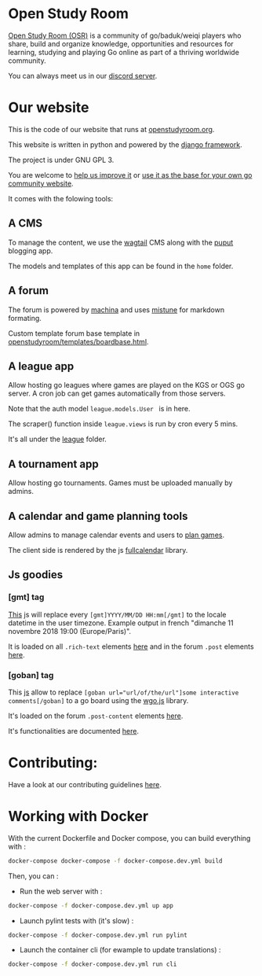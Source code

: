 # Open Study Room

[Open Study Room (OSR)](https://openstudyroom.org/) is a community of go/baduk/weiqi players who share, build and organize knowledge, opportunities and resources for learning, studying and playing Go online as part of a thriving worldwide community.

You can always meet us in our [discord server](https://discord.gg/b7meDjX).

# Our website
This is the code of our website that runs at [openstudyroom.org](http://openstudyroom.org).

This website is written in python and powered by the [django framework](https://www.djangoproject.com/).

The project is under GNU GPL 3.

You are welcome to [help us improve it](/CONTRIBUTING.md) or [use it as the base for your own go community website](/docs/production_update_list.md).

It comes with the folowing tools:

## A CMS
To manage the content, we use the [wagtail](https://wagtail.io/) CMS along with the [puput](https://github.com/APSL/puput) blogging app.

The models and templates of this app can be found in the `home` folder.

## A forum
The forum is powered by [machina](https://github.com/ellmetha/django-machina) and uses [mistune](https://github.com/lepture/mistune) for markdown formating.

Custom template forum base template in  [openstudyroom/templates/boardbase.html](/openstudyroom/templates/board_base.html).

## A league app
Allow hosting go leagues where games are played on the KGS or OGS go server. A cron job can get games automatically from those servers.

Note that the auth model `league.models.User ` is in here.

The scraper() function inside `league.views` is run by cron every 5 mins.

It's all under the [league](/league) folder.

## A tournament app
Allow hosting go tournaments. Games must be uploaded manually by admins.

## A calendar and game planning tools
Allow admins to manage calendar events and users to [plan games](https://openstudyroom.org/calendar/help/).

The client side is rendered by the js [fullcalendar](https://fullcalendar.io/) library.

## Js goodies
### [gmt] tag
[This](/openstudyroom/static/js/openstudyroom.js) js will replace every  `[gmt]YYYY/MM/DD HH:mm[/gmt]` to the locale datetime in the user timezone. Example output in french "dimanche 11 novembre 2018 19:00 (Europe/Paris)".

It is loaded on all `.rich-text` elements [here](https://github.com/climu/openstudyroom/blob/586b3d446de654ecbe63ba3b5e33b267a3f10718/openstudyroom/templates/base.html#L143-L144) and in the forum `.post` elements [here](https://github.com/climu/openstudyroom/blob/586b3d446de654ecbe63ba3b5e33b267a3f10718/openstudyroom/templates/board_base.html#L156-L157).

### [goban] tag
This [js](/wgo/static/wgo/shortcode.js) allow to replace `[goban url="url/of/the/url"]some interactive comments[/goban]` to a go board using the [wgo.js](http://wgo.waltheri.net/) library.

It's loaded on the forum `.post-content` elements [here](https://github.com/climu/openstudyroom/blob/586b3d446de654ecbe63ba3b5e33b267a3f10718/openstudyroom/templates/board_base.html#L117-L155).

It's functionalities are documented [here](https://openstudyroom.org/forum/forum/announcements-26/topic/how-to-display-gobans-in-our-forums-77/).


# Contributing:
Have a look at our contributing guidelines [here](/CONTRIBUTING.md).


# Working with Docker
With the current Dockerfile and Docker compose, you can build everything with : 

```bash
docker-compose docker-compose -f docker-compose.dev.yml build
```

Then, you can : 
- Run the web server with : 
```bash
docker-compose -f docker-compose.dev.yml up app
```
- Launch pylint tests with (it's slow) : 
```bash
docker-compose -f docker-compose.dev.yml run pylint
```
- Launch the container cli (for ewample to update translations) : 
```bash
docker-compose -f docker-compose.dev.yml run cli
```

